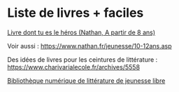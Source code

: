 # Liste de livres + faciles

[Livre dont tu es le héros (Nathan, A partir de 8 ans)](https://www.nathan.fr/catalogue/resultat.asp?entite=NATHAN%20Jeunesse&ordre=date_parution&x=47&y=3&collection=77121)

Voir aussi : https://www.nathan.fr/jeunesse/10-12ans.asp

Des idées de livres pour les ceintures de littérature : https://www.charivarialecole.fr/archives/5558

[Bibliothèque numérique de littérature de jeunesse libre](http://litterature-jeunesse-libre.fr/)